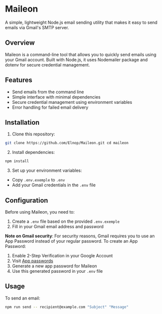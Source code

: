 # Maileon

A simple, lightweight Node.js email sending utility that makes it easy to send emails via Gmail's SMTP server.

## Overview

Maileon is a command-line tool that allows you to quickly send emails using your Gmail account. Built with Node.js, it uses Nodemailer package and dotenv for secure credential management.

## Features

- Send emails from the command line
- Simple interface with minimal dependencies
- Secure credential management using environment variables
- Error handling for failed email delivery

## Installation

1. Clone this repository:
```bash
git clone https://github.com/Elnop/Maileon.git cd maileon
```
2. Install dependencies:
```bash
npm install
```
3. Set up your environment variables:
- Copy `.env.exemple` to `.env`
- Add your Gmail credentials in the `.env` file

## Configuration

Before using Maileon, you need to:

1. Create a `.env` file based on the provided `.env.exemple`
2. Fill in your Gmail email address and password

**Note on Gmail security**: For security reasons, Gmail requires you to use an App Password instead of your regular password. To create an App Password:
1. Enable 2-Step Verification in your Google Account
2. Visit [App passwords](https://myaccount.google.com/apppasswords)
3. Generate a new app password for Maileon
4. Use this generated password in your `.env` file

## Usage

To send an email:
```bash
npm run send -- recipient@example.com "Subject" "Message"
```

